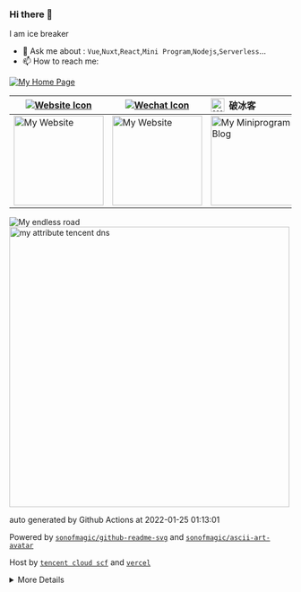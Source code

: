 ### Hi there 👋

I am ice breaker

- 💬 Ask me about : `Vue`,`Nuxt`,`React`,`Mini Program`,`Nodejs`,`Serverless`...
- 📫 How to reach me:

<a href="https://www.icebreaker.top/" target="_blank">![My Home Page](https://github-readme-svg.vercel.app/api/v1/svg/captcha?value=Click%20here!%20https://icebreaker.top/&n=0&w=600)</a>

| <a href="https://www.icebreaker.top/" target="_blank"><img src="https://github-readme-svg.vercel.app/api/v1/svg/icon?value=ChromeFilled&fill=%235193FB&size=24px" alt="Website Icon" /></a> | <a href="https://u.wechat.com/EAVzgOGBnATKcePfVWr_QyQ" target="_blank"><img src="https://github-readme-svg.vercel.app/api/v1/svg/icon?value=WechatOutlined&fill=%230DCB19&size=24px" alt="Wechat Icon" /></a> | <div style="display: flex;align-items: center;"><img width="24" style="margin-right:8px" src="https://github-readme-svg.vercel.app/api/v1/svg/icon/miniprogram" alt="Wechat Miniprogram Icon" />破冰客</div> | <div style="display: flex;align-items: center;"> <img width="24" style="margin-right:8px" src="https://github-readme-svg.vercel.app/api/v1/svg/icon/miniprogram" alt="Wechat Icon" />程序员名片 </div> |
| ------------------------------------------------------------------------------------------------------------------------------------------------------------------------------------------- | ------------------------------------------------------------------------------------------------------------------------------------------------------------------------------------------------------------- | ------------------------------------------------------------------------------------------------------------------------------------------------------------------------------------------------------------- | ----------------------------------------------------------------------------------------------------------------------------------------------------------------------------- |
| <img width="160" height="160" src="https://github-readme-svg.vercel.app/api/v1/svg/qrcode?value=https://www.icebreaker.top/" alt="My Website" />                                            | <img width="160" height="160" src="https://github-readme-svg.vercel.app/api/v1/svg/qrcode?value=https://u.wechat.com/EAVzgOGBnATKcePfVWr_QyQ" alt="My Website" />                                             | <img width="160" height="160" src="https://github-readme-svg.vercel.app/api/v1/svg/qrcode?value=https://mp.weixin.qq.com/a/~QCyvHLpi7gWkTTw_D45LNg~~" alt="My Miniprogram Blog" />                            | <img width="160" height="160" src="https://github-readme-svg.vercel.app/api/v1/svg/qrcode?value=https://mp.weixin.qq.com/a/~wCmPXG4P6LVtnyOobH53KQ~~" alt="Programer Card" /> |

<img src="https://github-readme-svg.vercel.app/api/v1/svg/road?cartype=normal&p=center" alt="My endless road" />

<img width="500" height="500" src="https://service-dn7d96xv-1257725330.sh.apigw.tencentcs.com/api/v1/img/chart/radar" alt="my attribute tencent dns"/>

auto generated by Github Actions at 2022-01-25 01:13:01

Powered by [`sonofmagic/github-readme-svg`](https://github.com/sonofmagic/github-readme-svg) and [`sonofmagic/ascii-art-avatar`](https://github.com/sonofmagic/ascii-art-avatar)

Host by [`tencent cloud scf`](https://cloud.tencent.com/) and [`vercel`](https://vercel.com/)

<details>

<summary>More Details</summary>

```
 _   _  _____  _____     
| | | ||_   _|/  __ \  _ 
| | | |  | |  | /  \/ (_)
| | | |  | |  | |        
| |_| |  | |  | \__/\  _ 
 \___/   \_/   \____/ (_)
                         
                         
 _____  _____  _____  _____          _____  __           _____  _____ 
/ __  \|  _  |/ __  \/ __  \        |  _  |/  |         / __  \|  ___|
`' / /'| |/' |`' / /'`' / /' ______ | |/' |`| |  ______ `' / /'|___ \ 
  / /  |  /| |  / /    / /  |______||  /| | | | |______|  / /      \ \
./ /___\ |_/ /./ /___./ /___        \ |_/ /_| |_        ./ /___/\__/ /
\_____/ \___/ \_____/\_____/         \___/ \___/        \_____/\____/
```

![Shit happens](https://github-readme-svg.vercel.app/api/v1/svg/captcha?value=Shit%20happens&n=30&w=400)

<img src="https://service-dn7d96xv-1257725330.sh.apigw.tencentcs.com/api/v1/img/chart/demo" alt="My custom chart">

</details>
